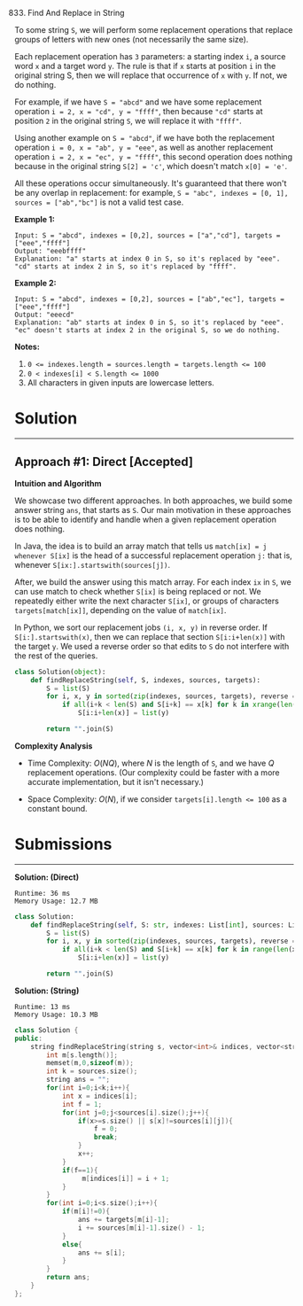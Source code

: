 833. Find And Replace in String

To some string `S`, we will perform some replacement operations that replace groups of letters with new ones (not necessarily the same size).

Each replacement operation has `3` parameters: a starting index `i`, a source word `x` and a target word `y`.  The rule is that if `x` starts at position `i` in the original string S, then we will replace that occurrence of `x` with `y`.  If not, we do nothing.

For example, if we have `S = "abcd"` and we have some replacement operation `i = 2, x = "cd", y = "ffff"`, then because `"cd"` starts at position `2` in the original string `S`, we will replace it with `"ffff"`.

Using another example on `S = "abcd"`, if we have both the replacement operation `i = 0, x = "ab", y = "eee"`, as well as another replacement operation `i = 2, x = "ec", y = "ffff"`, this second operation does nothing because in the original string `S[2] = 'c'`, which doesn't match `x[0] = 'e'`.

All these operations occur simultaneously.  It's guaranteed that there won't be any overlap in replacement: for example, `S = "abc", indexes = [0, 1], sources = ["ab","bc"]` is not a valid test case.

**Example 1:**
```
Input: S = "abcd", indexes = [0,2], sources = ["a","cd"], targets = ["eee","ffff"]
Output: "eeebffff"
Explanation: "a" starts at index 0 in S, so it's replaced by "eee".
"cd" starts at index 2 in S, so it's replaced by "ffff".
```

**Example 2:**
```
Input: S = "abcd", indexes = [0,2], sources = ["ab","ec"], targets = ["eee","ffff"]
Output: "eeecd"
Explanation: "ab" starts at index 0 in S, so it's replaced by "eee". 
"ec" doesn't starts at index 2 in the original S, so we do nothing.
```

**Notes:**

1. `0 <= indexes.length = sources.length = targets.length <= 100`
1. `0 < indexes[i] < S.length <= 1000`
1. All characters in given inputs are lowercase letters.

# Solution
---
## Approach #1: Direct [Accepted]
**Intuition and Algorithm**

We showcase two different approaches. In both approaches, we build some answer string `ans`, that starts as `S`. Our main motivation in these approaches is to be able to identify and handle when a given replacement operation does nothing.

In Java, the idea is to build an array match that tells us `match[ix] = j whenever S[ix]` is the head of a successful replacement operation `j:` that is, whenever `S[ix:].startswith(sources[j])`.

After, we build the answer using this match array. For each index `ix` in `S`, we can use match to check whether `S[ix]` is being replaced or not. We repeatedly either write the next character `S[ix]`, or groups of characters `targets[match[ix]]`, depending on the value of `match[ix]`.

In Python, we sort our replacement jobs `(i, x, y)` in reverse order. If `S[i:].startswith(x)`, then we can replace that section `S[i:i+len(x)]` with the target `y`. We used a reverse order so that edits to `S` do not interfere with the rest of the queries.

```python
class Solution(object):
    def findReplaceString(self, S, indexes, sources, targets):
        S = list(S)
        for i, x, y in sorted(zip(indexes, sources, targets), reverse = True):
            if all(i+k < len(S) and S[i+k] == x[k] for k in xrange(len(x))):
                S[i:i+len(x)] = list(y)

        return "".join(S)
```

**Complexity Analysis**

* Time Complexity: $O(NQ)$, where $N$ is the length of `S`, and we have $Q$ replacement operations. (Our complexity could be faster with a more accurate implementation, but it isn't necessary.)

* Space Complexity: $O(N)$, if we consider `targets[i].length <= 100` as a constant bound.

# Submissions
---
**Solution: (Direct)**
```
Runtime: 36 ms
Memory Usage: 12.7 MB
```
```python
class Solution:
    def findReplaceString(self, S: str, indexes: List[int], sources: List[str], targets: List[str]) -> str:
        S = list(S)
        for i, x, y in sorted(zip(indexes, sources, targets), reverse = True):
            if all(i+k < len(S) and S[i+k] == x[k] for k in range(len(x))):
                S[i:i+len(x)] = list(y)

        return "".join(S)
```

**Solution: (String)**
```
Runtime: 13 ms
Memory Usage: 10.3 MB
```
```c++
class Solution {
public:
    string findReplaceString(string s, vector<int>& indices, vector<string>& sources, vector<string>& targets) {
        int m[s.length()];
        memset(m,0,sizeof(m));
        int k = sources.size();
        string ans = "";
        for(int i=0;i<k;i++){
            int x = indices[i];
            int f = 1;
            for(int j=0;j<sources[i].size();j++){
                if(x>=s.size() || s[x]!=sources[i][j]){
                    f = 0;
                    break;
                }
                x++;
            }
            if(f==1){
                 m[indices[i]] = i + 1;
            }
        }
        for(int i=0;i<s.size();i++){
            if(m[i]!=0){
                ans += targets[m[i]-1];
                i += sources[m[i]-1].size() - 1;
            }
            else{
                ans += s[i];
            }
        }
        return ans;
    }
};
```

